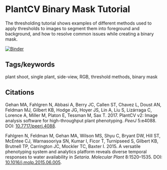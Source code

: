 # PlantCV Binary Mask Tutorial

The thresholding tutorial shows examples of different methods used to apply thresholds
to images to segment them into foreground and background, and how to resolve common issues
while creating a binary mask.

[![Binder](https://mybinder.org/badge_logo.svg)](https://mybinder.org/v2/gh/danforthcenter/plantcv-binder.git/HEAD?filepath=notebooks%2Fnew_mask_tutorial%2Fcreate_binary_mask_tutorial.ipynb)

## Tags/keywords

plant shoot, single plant, side-view, RGB, threshold methods, binary mask

## Citations

Gehan MA, Fahlgren N, Abbasi A, Berry JC, Callen ST, Chavez L, Doust AN,
Feldman MJ, Gilbert KB, Hodge JG, Hoyer JS, Lin A, Liu S, Lizárraga C, Lorence
A, Miller M, Platon E, Tessman M, Sax T. 2017. PlantCV v2: Image analysis
software for high-throughput plant phenotyping. *PeerJ* 5:e4088. DOI:
[10.7717/peerj.4088](https://doi.org/10.7717/peerj.4088).

Fahlgren N, Feldman M, Gehan MA, Wilson MS, Shyu C, Bryant DW, Hill ST,
McEntee CJ, Warnasooriya SN, Kumar I, Ficor T, Turnipseed S, Gilbert KB,
Brutnell TP, Carrington JC, Mockler TC, Baxter I. 2015. A versatile phenotyping
system and analytics platform reveals diverse temporal responses to water
availability in *Setaria*. *Molecular Plant* 8:1520–1535. DOI:
[10.1016/j.molp.2015.06.005](https://doi.org/10.1016/j.molp.2015.06.005).